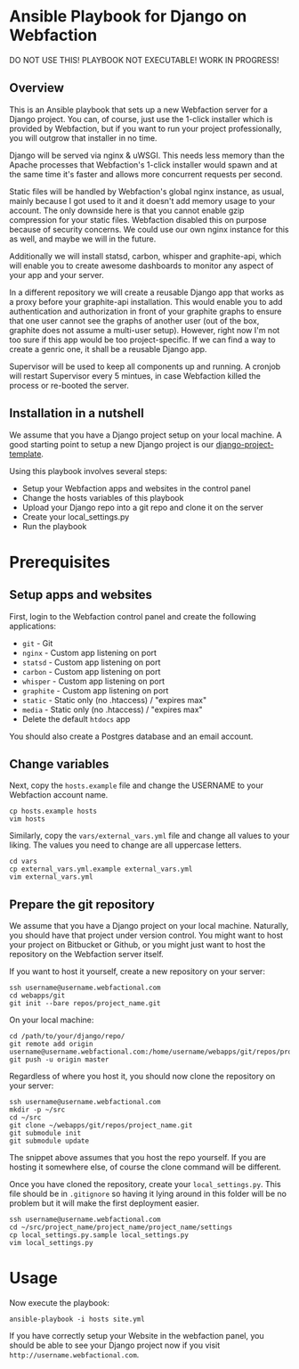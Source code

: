 # Ansible Playbook for Django on Webfaction

DO NOT USE THIS! PLAYBOOK NOT EXECUTABLE! WORK IN PROGRESS!

## Overview

This is an Ansible playbook that sets up a new Webfaction server for a Django
project. You can, of course, just use the 1-click installer which is provided
by Webfaction, but if you want to run your project professionally, you will
outgrow that installer in no time.

Django will be served via nginx & uWSGI. This needs less memory than the Apache
processes that Webfaction's 1-click installer would spawn and at the same time
it's faster and allows more concurrent requests per second.

Static files will be handled by Webfaction's global nginx instance, as usual,
mainly because I got used to it and it doesn't add memory usage to your
account. The only downside here is that you cannot enable gzip compression for
your static files. Webfaction disabled this on purpose because of security
concerns. We could use our own nginx instance for this as well, and maybe we
will in the future.

Additionally we will install statsd, carbon, whisper and graphite-api, which
will enable you to create awesome dashboards to monitor any aspect of your app
and your server.

In a different repository we will create a reusable Django app that works as a
proxy before your graphite-api installation. This would enable you to add
authentication and authorization in front of your graphite graphs to ensure
that one user cannot see the graphs of another user (out of the box, graphite
does not assume a multi-user setup). However, right now I'm not too sure if
this app would be too project-specific. If we can find a way to create a genric
one, it shall be a reusable Django app.

Supervisor will be used to keep all components up and running. A
cronjob will restart Supervisor every 5 mintues, in case Webfaction killed the
process or re-booted the server.

## Installation in a nutshell

We assume that you have a Django project setup on your local machine. A good
starting point to setup a new Django project is our
[django-project-template](https://github.com/bitmazk/django-project-template).

Using this playbook involves several steps:

* Setup your Webfaction apps and websites in the control panel
* Change the hosts variables of this playbook
* Upload your Django repo into a git repo and clone it on the server
* Create your local_settings.py
* Run the playbook

# Prerequisites

## Setup apps and websites

First, login to the Webfaction control panel and create the following
applications:

* `git` - Git
* `nginx` - Custom app listening on port
* `statsd` - Custom app listening on port
* `carbon` - Custom app listening on port
* `whisper` - Custom app listening on port
* `graphite` - Custom app listening on port
* `static` - Static only (no .htaccess) / "expires max"
* `media` - Static only (no .htaccess) / "expires max"
* Delete the default `htdocs` app

You should also create a Postgres database and an email account.

## Change variables

Next, copy the `hosts.example` file and change the USERNAME to your Webfaction
account name.

    cp hosts.example hosts
    vim hosts

Similarly, copy the `vars/external_vars.yml` file and change all values to
your liking. The values you need to change are all uppercase letters.

    cd vars
    cp external_vars.yml.example external_vars.yml
    vim external_vars.yml

## Prepare the git repository

We assume that you have a Django project on your local machine. Naturally, you
should have that project under version control. You might want to host your
project on Bitbucket or Github, or you might just want to host the repository
on the Webfaction server itself.

If you want to host it yourself, create a new repository on your server:

    ssh username@username.webfactional.com
    cd webapps/git
    git init --bare repos/project_name.git

On your local machine:

    cd /path/to/your/django/repo/
    git remote add origin username@username.webfactional.com:/home/username/webapps/git/repos/project_name.git
    git push -u origin master

Regardless of where you host it, you should now clone the repository on your
server:

    ssh username@username.webfactional.com
    mkdir -p ~/src
    cd ~/src
    git clone ~/webapps/git/repos/project_name.git
    git submodule init
    git submodule update

The snippet above assumes that you host the repo yourself. If you are hosting
it somewhere else, of course the clone command will be different.

Once you have cloned the repository, create your `local_settings.py`. This
file should be in `.gitignore` so having it lying around in this folder will
be no problem but it will make the first deployment easier.

    ssh username@username.webfactional.com
    cd ~/src/project_name/project_name/project_name/settings
    cp local_settings.py.sample local_settings.py
    vim local_settings.py

# Usage

Now execute the playbook:

    ansible-playbook -i hosts site.yml

If you have correctly setup your Website in the webfaction panel, you should
be able to see your Django project now if you visit 
`http://username.webfactional.com`.
